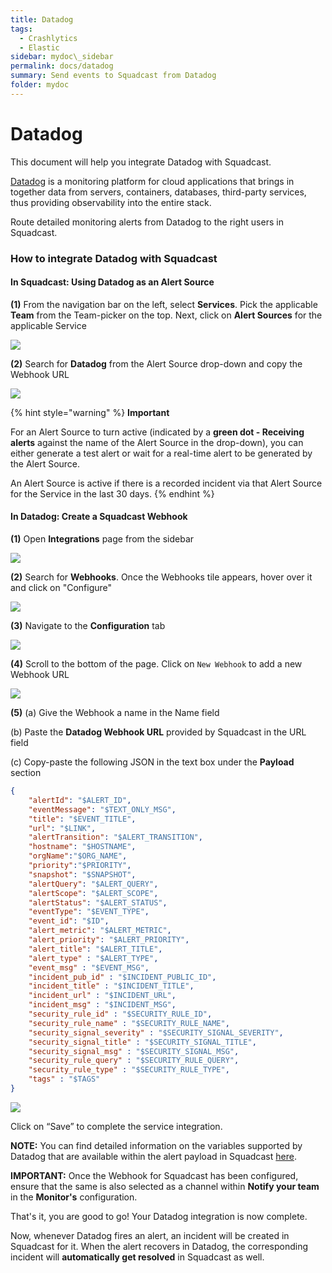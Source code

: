 ```yaml
---
title: Datadog
tags:
  - Crashlytics
  - Elastic
sidebar: mydoc\_sidebar
permalink: docs/datadog
summary: Send events to Squadcast from Datadog
folder: mydoc
---
```


# Datadog

This document will help you integrate Datadog with Squadcast.

[Datadog](https://www.datadoghq.com/) is a monitoring platform for cloud applications that brings in together data from servers, containers, databases, third-party services, thus providing observability into the entire stack.

Route detailed monitoring alerts from Datadog to the right users in Squadcast.

### How to integrate Datadog with Squadcast

#### In Squadcast: Using Datadog as an Alert Source

**(1)** From the navigation bar on the left, select **Services**. Pick the applicable **Team** from the Team-picker on the top. Next, click on **Alert Sources** for the applicable Service

![](../../.gitbook/assets/alert\_source\_1.png)

**(2)** Search for **Datadog** from the Alert Source drop-down and copy the Webhook URL

![](../../.gitbook/assets/datadog\_1.png)

{% hint style="warning" %}
**Important**

For an Alert Source to turn active (indicated by a **green dot - Receiving alerts** against the name of the Alert Source in the drop-down), you can either generate a test alert or wait for a real-time alert to be generated by the Alert Source.

An Alert Source is active if there is a recorded incident via that Alert Source for the Service in the last 30 days.
{% endhint %}

#### In Datadog: Create a Squadcast Webhook

**(1)** Open **Integrations** page from the sidebar

![](../../.gitbook/assets/datadog\_2.png)

**(2)** Search for **Webhooks**. Once the Webhooks tile appears, hover over it and click on "Configure"

![](../../.gitbook/assets/datadog\_3.png)

**(3)** Navigate to the **Configuration** tab

![](../../.gitbook/assets/datadog\_4.png)

**(4)** Scroll to the bottom of the page. Click on `New Webhook` to add a new Webhook URL

![](../../.gitbook/assets/datadog\_5.png)

**(5)** (a) Give the Webhook a name in the Name field

&#x20;     (b) Paste the **Datadog Webhook URL** provided by Squadcast in the URL field

&#x20;     (c) Copy-paste the following JSON in the text box under the **Payload** section

```json
{
    "alertId": "$ALERT_ID",
    "eventMessage": "$TEXT_ONLY_MSG",
    "title": "$EVENT_TITLE",
    "url": "$LINK",
    "alertTransition": "$ALERT_TRANSITION",
    "hostname": "$HOSTNAME",
    "orgName":"$ORG_NAME",
    "priority":"$PRIORITY",
    "snapshot": "$SNAPSHOT",
    "alertQuery": "$ALERT_QUERY",
    "alertScope": "$ALERT_SCOPE",
    "alertStatus": "$ALERT_STATUS",
    "eventType": "$EVENT_TYPE",
    "event_id": "$ID",
    "alert_metric": "$ALERT_METRIC",
    "alert_priority": "$ALERT_PRIORITY",
    "alert_title": "$ALERT_TITLE",
    "alert_type" : "$ALERT_TYPE",
    "event_msg" : "$EVENT_MSG",
    "incident_pub_id" : "$INCIDENT_PUBLIC_ID",
    "incident_title" : "$INCIDENT_TITLE",
    "incident_url" : "$INCIDENT_URL",
    "incident_msg" : "$INCIDENT_MSG",
    "security_rule_id" : "$SECURITY_RULE_ID",
    "security_rule_name" : "$SECURITY_RULE_NAME",
    "security_signal_severity" : "$SECURITY_SIGNAL_SEVERITY",
    "security_signal_title" : "$SECURITY_SIGNAL_TITLE",
    "security_signal_msg" : "$SECURITY_SIGNAL_MSG",
    "security_rule_query" : "$SECURITY_RULE_QUERY",
    "security_rule_type" : "$SECURITY_RULE_TYPE",
    "tags" : "$TAGS"
}
```

![](../../.gitbook/assets/datadog\_6.png)

Click on “Save” to complete the service integration.

**NOTE:** You can find detailed information on the variables supported by Datadog that are available within the alert payload in Squadcast [here](https://docs.datadoghq.com/integrations/webhooks/).

**IMPORTANT:** Once the Webhook for Squadcast has been configured, ensure that the same is also selected as a channel within **Notify your team** in the **Monitor's** configuration.

That's it, you are good to go! Your Datadog integration is now complete.

Now, whenever Datadog fires an alert, an incident will be created in Squadcast for it. When the alert recovers in Datadog, the corresponding incident will **automatically get resolved** in Squadcast as well.
